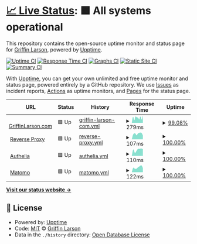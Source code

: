 # [📈 Live Status](https://status.hotdish5.com): <!--live status--> **🟩 All systems operational**

This repository contains the open-source uptime monitor and status page for [Griffin Larson](https://griffinlarson.com), powered by [Upptime](https://github.com/upptime/upptime).

[![Uptime CI](https://github.com/griffin-larson/server-uptime/workflows/Uptime%20CI/badge.svg)](https://github.com/griffin-larson/server-uptime/actions?query=workflow%3A%22Uptime+CI%22)
[![Response Time CI](https://github.com/griffin-larson/server-uptime/workflows/Response%20Time%20CI/badge.svg)](https://github.com/griffin-larson/server-uptime/actions?query=workflow%3A%22Response+Time+CI%22)
[![Graphs CI](https://github.com/griffin-larson/server-uptime/workflows/Graphs%20CI/badge.svg)](https://github.com/griffin-larson/server-uptime/actions?query=workflow%3A%22Graphs+CI%22)
[![Static Site CI](https://github.com/griffin-larson/server-uptime/workflows/Static%20Site%20CI/badge.svg)](https://github.com/griffin-larson/server-uptime/actions?query=workflow%3A%22Static+Site+CI%22)
[![Summary CI](https://github.com/griffin-larson/server-uptime/workflows/Summary%20CI/badge.svg)](https://github.com/griffin-larson/server-uptime/actions?query=workflow%3A%22Summary+CI%22)

With [Upptime](https://upptime.js.org), you can get your own unlimited and free uptime monitor and status page, powered entirely by a GitHub repository. We use [Issues](https://github.com/griffin-larson/server-uptime/issues) as incident reports, [Actions](https://github.com/griffin-larson/server-uptime/actions) as uptime monitors, and [Pages](https://status.hotdish5.com) for the status page.

<!--start: status pages-->
<!-- This summary is generated by Upptime (https://github.com/upptime/upptime) -->
<!-- Do not edit this manually, your changes will be overwritten -->
<!-- prettier-ignore -->
| URL | Status | History | Response Time | Uptime |
| --- | ------ | ------- | ------------- | ------ |
| <img alt="" src="https://favicons.githubusercontent.com/griffinlarson.com" height="13"> [GriffinLarson.com](https://griffinlarson.com) | 🟩 Up | [griffin-larson-com.yml](https://github.com/griffin-larson/server-uptime/commits/HEAD/history/griffin-larson-com.yml) | <details><summary><img alt="Response time graph" src="./graphs/griffin-larson-com/response-time-week.png" height="20"> 279ms</summary><br><a href="https://status.hotdish5.com/history/griffin-larson-com"><img alt="Response time 261" src="https://img.shields.io/endpoint?url=https%3A%2F%2Fraw.githubusercontent.com%2Fgriffin-larson%2Fserver-uptime%2FHEAD%2Fapi%2Fgriffin-larson-com%2Fresponse-time.json"></a><br><a href="https://status.hotdish5.com/history/griffin-larson-com"><img alt="24-hour response time 354" src="https://img.shields.io/endpoint?url=https%3A%2F%2Fraw.githubusercontent.com%2Fgriffin-larson%2Fserver-uptime%2FHEAD%2Fapi%2Fgriffin-larson-com%2Fresponse-time-day.json"></a><br><a href="https://status.hotdish5.com/history/griffin-larson-com"><img alt="7-day response time 279" src="https://img.shields.io/endpoint?url=https%3A%2F%2Fraw.githubusercontent.com%2Fgriffin-larson%2Fserver-uptime%2FHEAD%2Fapi%2Fgriffin-larson-com%2Fresponse-time-week.json"></a><br><a href="https://status.hotdish5.com/history/griffin-larson-com"><img alt="30-day response time 261" src="https://img.shields.io/endpoint?url=https%3A%2F%2Fraw.githubusercontent.com%2Fgriffin-larson%2Fserver-uptime%2FHEAD%2Fapi%2Fgriffin-larson-com%2Fresponse-time-month.json"></a><br><a href="https://status.hotdish5.com/history/griffin-larson-com"><img alt="1-year response time 261" src="https://img.shields.io/endpoint?url=https%3A%2F%2Fraw.githubusercontent.com%2Fgriffin-larson%2Fserver-uptime%2FHEAD%2Fapi%2Fgriffin-larson-com%2Fresponse-time-year.json"></a></details> | <details><summary><a href="https://status.hotdish5.com/history/griffin-larson-com">99.08%</a></summary><a href="https://status.hotdish5.com/history/griffin-larson-com"><img alt="All-time uptime 98.98%" src="https://img.shields.io/endpoint?url=https%3A%2F%2Fraw.githubusercontent.com%2Fgriffin-larson%2Fserver-uptime%2FHEAD%2Fapi%2Fgriffin-larson-com%2Fuptime.json"></a><br><a href="https://status.hotdish5.com/history/griffin-larson-com"><img alt="24-hour uptime 100.00%" src="https://img.shields.io/endpoint?url=https%3A%2F%2Fraw.githubusercontent.com%2Fgriffin-larson%2Fserver-uptime%2FHEAD%2Fapi%2Fgriffin-larson-com%2Fuptime-day.json"></a><br><a href="https://status.hotdish5.com/history/griffin-larson-com"><img alt="7-day uptime 99.08%" src="https://img.shields.io/endpoint?url=https%3A%2F%2Fraw.githubusercontent.com%2Fgriffin-larson%2Fserver-uptime%2FHEAD%2Fapi%2Fgriffin-larson-com%2Fuptime-week.json"></a><br><a href="https://status.hotdish5.com/history/griffin-larson-com"><img alt="30-day uptime 98.98%" src="https://img.shields.io/endpoint?url=https%3A%2F%2Fraw.githubusercontent.com%2Fgriffin-larson%2Fserver-uptime%2FHEAD%2Fapi%2Fgriffin-larson-com%2Fuptime-month.json"></a><br><a href="https://status.hotdish5.com/history/griffin-larson-com"><img alt="1-year uptime 98.98%" src="https://img.shields.io/endpoint?url=https%3A%2F%2Fraw.githubusercontent.com%2Fgriffin-larson%2Fserver-uptime%2FHEAD%2Fapi%2Fgriffin-larson-com%2Fuptime-year.json"></a></details>
| <img alt="" src="https://favicons.githubusercontent.com/proxy.hotdish5.com" height="13"> [Reverse Proxy](https://proxy.hotdish5.com) | 🟩 Up | [reverse-proxy.yml](https://github.com/griffin-larson/server-uptime/commits/HEAD/history/reverse-proxy.yml) | <details><summary><img alt="Response time graph" src="./graphs/reverse-proxy/response-time-week.png" height="20"> 107ms</summary><br><a href="https://status.hotdish5.com/history/reverse-proxy"><img alt="Response time 107" src="https://img.shields.io/endpoint?url=https%3A%2F%2Fraw.githubusercontent.com%2Fgriffin-larson%2Fserver-uptime%2FHEAD%2Fapi%2Freverse-proxy%2Fresponse-time.json"></a><br><a href="https://status.hotdish5.com/history/reverse-proxy"><img alt="24-hour response time 124" src="https://img.shields.io/endpoint?url=https%3A%2F%2Fraw.githubusercontent.com%2Fgriffin-larson%2Fserver-uptime%2FHEAD%2Fapi%2Freverse-proxy%2Fresponse-time-day.json"></a><br><a href="https://status.hotdish5.com/history/reverse-proxy"><img alt="7-day response time 107" src="https://img.shields.io/endpoint?url=https%3A%2F%2Fraw.githubusercontent.com%2Fgriffin-larson%2Fserver-uptime%2FHEAD%2Fapi%2Freverse-proxy%2Fresponse-time-week.json"></a><br><a href="https://status.hotdish5.com/history/reverse-proxy"><img alt="30-day response time 107" src="https://img.shields.io/endpoint?url=https%3A%2F%2Fraw.githubusercontent.com%2Fgriffin-larson%2Fserver-uptime%2FHEAD%2Fapi%2Freverse-proxy%2Fresponse-time-month.json"></a><br><a href="https://status.hotdish5.com/history/reverse-proxy"><img alt="1-year response time 107" src="https://img.shields.io/endpoint?url=https%3A%2F%2Fraw.githubusercontent.com%2Fgriffin-larson%2Fserver-uptime%2FHEAD%2Fapi%2Freverse-proxy%2Fresponse-time-year.json"></a></details> | <details><summary><a href="https://status.hotdish5.com/history/reverse-proxy">100.00%</a></summary><a href="https://status.hotdish5.com/history/reverse-proxy"><img alt="All-time uptime 100.00%" src="https://img.shields.io/endpoint?url=https%3A%2F%2Fraw.githubusercontent.com%2Fgriffin-larson%2Fserver-uptime%2FHEAD%2Fapi%2Freverse-proxy%2Fuptime.json"></a><br><a href="https://status.hotdish5.com/history/reverse-proxy"><img alt="24-hour uptime 100.00%" src="https://img.shields.io/endpoint?url=https%3A%2F%2Fraw.githubusercontent.com%2Fgriffin-larson%2Fserver-uptime%2FHEAD%2Fapi%2Freverse-proxy%2Fuptime-day.json"></a><br><a href="https://status.hotdish5.com/history/reverse-proxy"><img alt="7-day uptime 100.00%" src="https://img.shields.io/endpoint?url=https%3A%2F%2Fraw.githubusercontent.com%2Fgriffin-larson%2Fserver-uptime%2FHEAD%2Fapi%2Freverse-proxy%2Fuptime-week.json"></a><br><a href="https://status.hotdish5.com/history/reverse-proxy"><img alt="30-day uptime 100.00%" src="https://img.shields.io/endpoint?url=https%3A%2F%2Fraw.githubusercontent.com%2Fgriffin-larson%2Fserver-uptime%2FHEAD%2Fapi%2Freverse-proxy%2Fuptime-month.json"></a><br><a href="https://status.hotdish5.com/history/reverse-proxy"><img alt="1-year uptime 100.00%" src="https://img.shields.io/endpoint?url=https%3A%2F%2Fraw.githubusercontent.com%2Fgriffin-larson%2Fserver-uptime%2FHEAD%2Fapi%2Freverse-proxy%2Fuptime-year.json"></a></details>
| <img alt="" src="https://favicons.githubusercontent.com/auth.hotdish5.com" height="13"> [Authelia](https://auth.hotdish5.com) | 🟩 Up | [authelia.yml](https://github.com/griffin-larson/server-uptime/commits/HEAD/history/authelia.yml) | <details><summary><img alt="Response time graph" src="./graphs/authelia/response-time-week.png" height="20"> 110ms</summary><br><a href="https://status.hotdish5.com/history/authelia"><img alt="Response time 105" src="https://img.shields.io/endpoint?url=https%3A%2F%2Fraw.githubusercontent.com%2Fgriffin-larson%2Fserver-uptime%2FHEAD%2Fapi%2Fauthelia%2Fresponse-time.json"></a><br><a href="https://status.hotdish5.com/history/authelia"><img alt="24-hour response time 99" src="https://img.shields.io/endpoint?url=https%3A%2F%2Fraw.githubusercontent.com%2Fgriffin-larson%2Fserver-uptime%2FHEAD%2Fapi%2Fauthelia%2Fresponse-time-day.json"></a><br><a href="https://status.hotdish5.com/history/authelia"><img alt="7-day response time 110" src="https://img.shields.io/endpoint?url=https%3A%2F%2Fraw.githubusercontent.com%2Fgriffin-larson%2Fserver-uptime%2FHEAD%2Fapi%2Fauthelia%2Fresponse-time-week.json"></a><br><a href="https://status.hotdish5.com/history/authelia"><img alt="30-day response time 105" src="https://img.shields.io/endpoint?url=https%3A%2F%2Fraw.githubusercontent.com%2Fgriffin-larson%2Fserver-uptime%2FHEAD%2Fapi%2Fauthelia%2Fresponse-time-month.json"></a><br><a href="https://status.hotdish5.com/history/authelia"><img alt="1-year response time 105" src="https://img.shields.io/endpoint?url=https%3A%2F%2Fraw.githubusercontent.com%2Fgriffin-larson%2Fserver-uptime%2FHEAD%2Fapi%2Fauthelia%2Fresponse-time-year.json"></a></details> | <details><summary><a href="https://status.hotdish5.com/history/authelia">100.00%</a></summary><a href="https://status.hotdish5.com/history/authelia"><img alt="All-time uptime 100.00%" src="https://img.shields.io/endpoint?url=https%3A%2F%2Fraw.githubusercontent.com%2Fgriffin-larson%2Fserver-uptime%2FHEAD%2Fapi%2Fauthelia%2Fuptime.json"></a><br><a href="https://status.hotdish5.com/history/authelia"><img alt="24-hour uptime 100.00%" src="https://img.shields.io/endpoint?url=https%3A%2F%2Fraw.githubusercontent.com%2Fgriffin-larson%2Fserver-uptime%2FHEAD%2Fapi%2Fauthelia%2Fuptime-day.json"></a><br><a href="https://status.hotdish5.com/history/authelia"><img alt="7-day uptime 100.00%" src="https://img.shields.io/endpoint?url=https%3A%2F%2Fraw.githubusercontent.com%2Fgriffin-larson%2Fserver-uptime%2FHEAD%2Fapi%2Fauthelia%2Fuptime-week.json"></a><br><a href="https://status.hotdish5.com/history/authelia"><img alt="30-day uptime 100.00%" src="https://img.shields.io/endpoint?url=https%3A%2F%2Fraw.githubusercontent.com%2Fgriffin-larson%2Fserver-uptime%2FHEAD%2Fapi%2Fauthelia%2Fuptime-month.json"></a><br><a href="https://status.hotdish5.com/history/authelia"><img alt="1-year uptime 100.00%" src="https://img.shields.io/endpoint?url=https%3A%2F%2Fraw.githubusercontent.com%2Fgriffin-larson%2Fserver-uptime%2FHEAD%2Fapi%2Fauthelia%2Fuptime-year.json"></a></details>
| <img alt="" src="https://favicons.githubusercontent.com/analytics.hotdish5.com" height="13"> [Matomo](https://analytics.hotdish5.com) | 🟩 Up | [matomo.yml](https://github.com/griffin-larson/server-uptime/commits/HEAD/history/matomo.yml) | <details><summary><img alt="Response time graph" src="./graphs/matomo/response-time-week.png" height="20"> 122ms</summary><br><a href="https://status.hotdish5.com/history/matomo"><img alt="Response time 103" src="https://img.shields.io/endpoint?url=https%3A%2F%2Fraw.githubusercontent.com%2Fgriffin-larson%2Fserver-uptime%2FHEAD%2Fapi%2Fmatomo%2Fresponse-time.json"></a><br><a href="https://status.hotdish5.com/history/matomo"><img alt="24-hour response time 141" src="https://img.shields.io/endpoint?url=https%3A%2F%2Fraw.githubusercontent.com%2Fgriffin-larson%2Fserver-uptime%2FHEAD%2Fapi%2Fmatomo%2Fresponse-time-day.json"></a><br><a href="https://status.hotdish5.com/history/matomo"><img alt="7-day response time 122" src="https://img.shields.io/endpoint?url=https%3A%2F%2Fraw.githubusercontent.com%2Fgriffin-larson%2Fserver-uptime%2FHEAD%2Fapi%2Fmatomo%2Fresponse-time-week.json"></a><br><a href="https://status.hotdish5.com/history/matomo"><img alt="30-day response time 103" src="https://img.shields.io/endpoint?url=https%3A%2F%2Fraw.githubusercontent.com%2Fgriffin-larson%2Fserver-uptime%2FHEAD%2Fapi%2Fmatomo%2Fresponse-time-month.json"></a><br><a href="https://status.hotdish5.com/history/matomo"><img alt="1-year response time 103" src="https://img.shields.io/endpoint?url=https%3A%2F%2Fraw.githubusercontent.com%2Fgriffin-larson%2Fserver-uptime%2FHEAD%2Fapi%2Fmatomo%2Fresponse-time-year.json"></a></details> | <details><summary><a href="https://status.hotdish5.com/history/matomo">100.00%</a></summary><a href="https://status.hotdish5.com/history/matomo"><img alt="All-time uptime 100.00%" src="https://img.shields.io/endpoint?url=https%3A%2F%2Fraw.githubusercontent.com%2Fgriffin-larson%2Fserver-uptime%2FHEAD%2Fapi%2Fmatomo%2Fuptime.json"></a><br><a href="https://status.hotdish5.com/history/matomo"><img alt="24-hour uptime 100.00%" src="https://img.shields.io/endpoint?url=https%3A%2F%2Fraw.githubusercontent.com%2Fgriffin-larson%2Fserver-uptime%2FHEAD%2Fapi%2Fmatomo%2Fuptime-day.json"></a><br><a href="https://status.hotdish5.com/history/matomo"><img alt="7-day uptime 100.00%" src="https://img.shields.io/endpoint?url=https%3A%2F%2Fraw.githubusercontent.com%2Fgriffin-larson%2Fserver-uptime%2FHEAD%2Fapi%2Fmatomo%2Fuptime-week.json"></a><br><a href="https://status.hotdish5.com/history/matomo"><img alt="30-day uptime 100.00%" src="https://img.shields.io/endpoint?url=https%3A%2F%2Fraw.githubusercontent.com%2Fgriffin-larson%2Fserver-uptime%2FHEAD%2Fapi%2Fmatomo%2Fuptime-month.json"></a><br><a href="https://status.hotdish5.com/history/matomo"><img alt="1-year uptime 100.00%" src="https://img.shields.io/endpoint?url=https%3A%2F%2Fraw.githubusercontent.com%2Fgriffin-larson%2Fserver-uptime%2FHEAD%2Fapi%2Fmatomo%2Fuptime-year.json"></a></details>

<!--end: status pages-->

[**Visit our status website →**](https://status.hotdish5.com)

## 📄 License

- Powered by: [Upptime](https://github.com/upptime/upptime)
- Code: [MIT](./LICENSE) © [Griffin Larson](https://griffinlarson.com)
- Data in the `./history` directory: [Open Database License](https://opendatacommons.org/licenses/odbl/1-0/)
